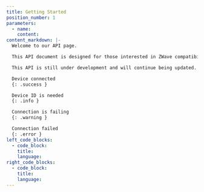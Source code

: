```yaml
---
title: Getting Started
position_number: 1
parameters:
  - name:
    content:
content_markdown: |-
  Welcome to our API page.

  This API document is designed for those interested in ZWave compatibility.

  This API is still under development and will continue being updated.

  Device connected
  {: .success }

  Device ID is needed
  {: .info }

  Connection is failing
  {: .warning }

  Connection failed
  {: .error }
left_code_blocks:
  - code_block:
    title:
    language:
right_code_blocks:
  - code_block:
    title:
    language:
---
```

